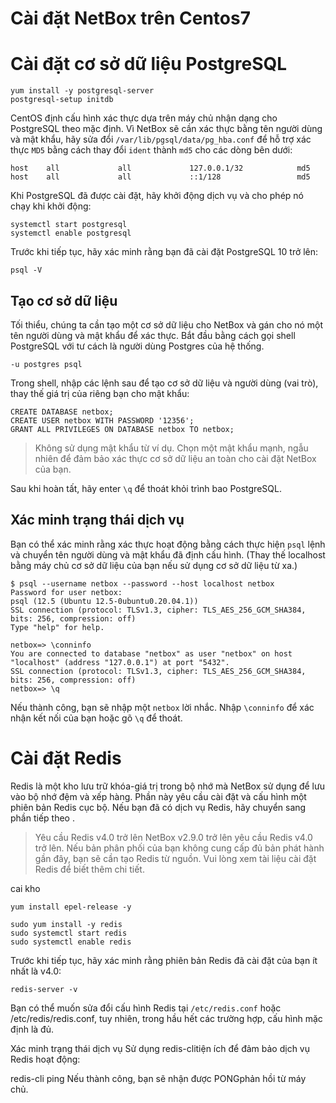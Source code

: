 <h1>Cài đặt NetBox trên Centos7</h1>



# Cài đặt cơ sở dữ liệu PostgreSQL

```
yum install -y postgresql-server
postgresql-setup initdb
```

CentOS định cấu hình xác thực dựa trên máy chủ nhận dạng cho PostgreSQL theo mặc định. Vì NetBox sẽ cần xác thực bằng tên người dùng và mật khẩu, hãy sửa đổi `/var/lib/pgsql/data/pg_hba.conf` để hỗ trợ xác thực `MD5` bằng cách thay đổi `ident` thành `md5` cho các dòng bên dưới:

```
host    all             all             127.0.0.1/32            md5
host    all             all             ::1/128                 md5
```

Khi PostgreSQL đã được cài đặt, hãy khởi động dịch vụ và cho phép nó chạy khi khởi động:

```
systemctl start postgresql
systemctl enable postgresql
```

Trước khi tiếp tục, hãy xác minh rằng bạn đã cài đặt PostgreSQL 10 trở lên:

```
psql -V
```

## Tạo cơ sở dữ liệu

Tối thiểu, chúng ta cần tạo một cơ sở dữ liệu cho NetBox và gán cho nó một tên người dùng và mật khẩu để xác thực. Bắt đầu bằng cách gọi shell PostgreSQL với tư cách là người dùng Postgres của hệ thống.

```
-u postgres psql
```

Trong shell, nhập các lệnh sau để tạo cơ sở dữ liệu và người dùng (vai trò), thay thế giá trị của riêng bạn cho mật khẩu:

```
CREATE DATABASE netbox;
CREATE USER netbox WITH PASSWORD '12356';
GRANT ALL PRIVILEGES ON DATABASE netbox TO netbox;
```

>Không sử dụng mật khẩu từ ví dụ. Chọn một mật khẩu mạnh, ngẫu nhiên để đảm bảo xác thực cơ sở dữ liệu an toàn cho cài đặt NetBox của bạn.

Sau khi hoàn tất, hãy enter `\q` để thoát khỏi trình bao PostgreSQL.

## Xác minh trạng thái dịch vụ
Bạn có thể xác minh rằng xác thực hoạt động bằng cách thực hiện `psql` lệnh và chuyển tên người dùng và mật khẩu đã định cấu hình. (Thay thế localhost bằng máy chủ cơ sở dữ liệu của bạn nếu sử dụng cơ sở dữ liệu từ xa.)

```
$ psql --username netbox --password --host localhost netbox
Password for user netbox: 
psql (12.5 (Ubuntu 12.5-0ubuntu0.20.04.1))
SSL connection (protocol: TLSv1.3, cipher: TLS_AES_256_GCM_SHA384, bits: 256, compression: off)
Type "help" for help.

netbox=> \conninfo
You are connected to database "netbox" as user "netbox" on host "localhost" (address "127.0.0.1") at port "5432".
SSL connection (protocol: TLSv1.3, cipher: TLS_AES_256_GCM_SHA384, bits: 256, compression: off)
netbox=> \q
```

Nếu thành công, bạn sẽ nhập một `netbox` lời nhắc. Nhập `\conninfo` để xác nhận kết nối của bạn hoặc gõ `\q` để thoát.


# Cài đặt Redis
Redis là một kho lưu trữ khóa-giá trị trong bộ nhớ mà NetBox sử dụng để lưu vào bộ nhớ đệm và xếp hàng. Phần này yêu cầu cài đặt và cấu hình một phiên bản Redis cục bộ. Nếu bạn đã có dịch vụ Redis, hãy chuyển sang phần tiếp theo .

>Yêu cầu Redis v4.0 trở lên
>NetBox v2.9.0 trở lên yêu cầu Redis v4.0 trở lên. Nếu bản phân phối của bạn không cung cấp đủ bản phát hành gần đây, bạn sẽ cần tạo Redis từ nguồn. Vui lòng xem tài liệu cài đặt Redis để biết thêm chi tiết.

cai kho
```
yum install epel-release -y
```
```
sudo yum install -y redis
sudo systemctl start redis
sudo systemctl enable redis
```

Trước khi tiếp tục, hãy xác minh rằng phiên bản Redis đã cài đặt của bạn ít nhất là v4.0:

```
redis-server -v
```

Bạn có thể muốn sửa đổi cấu hình Redis tại `/etc/redis.conf` hoặc /etc/redis/redis.conf, tuy nhiên, trong hầu hết các trường hợp, cấu hình mặc định là đủ.

Xác minh trạng thái dịch vụ
Sử dụng redis-clitiện ích để đảm bảo dịch vụ Redis hoạt động:


redis-cli ping
Nếu thành công, bạn sẽ nhận được PONGphản hồi từ máy chủ.